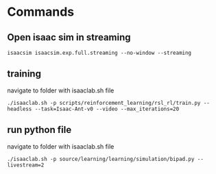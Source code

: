 # Commands

## Open isaac sim in streaming

```
isaacsim isaacsim.exp.full.streaming --no-window --streaming
```

## training

navigate to folder with isaaclab.sh file

```
./isaaclab.sh -p scripts/reinforcement_learning/rsl_rl/train.py --headless --task=Isaac-Ant-v0 --video --max_iterations=20
```

## run python file

navigate to folder with isaaclab.sh file

```
./isaaclab.sh -p source/learning/learning/simulation/bipad.py --livestream=2
```